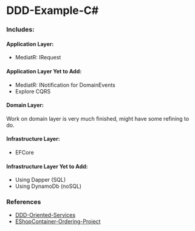 # DDD-Example-C#
### Includes:
#### Application Layer:
- MediatR: IRequest
#### Application Layer Yet to Add:
- MediatR: INotification for DomainEvents
- Explore CQRS

#### Domain Layer:
Work on domain layer is very much finished, might have some refining to do.

#### Infrastructure Layer:
- EFCore
#### Infrastructure Layer Yet to Add:
- Using Dapper (SQL)
- Using DynamoDb (noSQL)

### References
- [DDD-Oriented-Services](https://docs.microsoft.com/en-us/dotnet/standard/microservices-architecture/microservice-ddd-cqrs-patterns/ddd-oriented-microservice)
- [EShopContainer-Ordering-Project](https://github.com/dotnet-architecture/eShopOnContainers)
